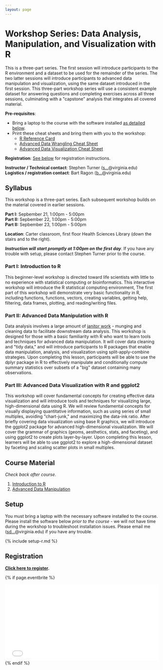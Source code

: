 ```yaml
---
layout: page
---
```


# Workshop Series: Data Analysis, Manipulation, and Visualization with R

This is a three-part series. The first session will introduce participants to the R environment and a dataset to be used for the remainder of the series. The two latter sessions will introduce participants to advanced data manipulation and visualization, using the same dataset introduced in the first session. This three-part workshop series will use a consistent example dataset for answering questions and completing exercises across all three sessions, culminating with a "capstone" analysis that integrates all covered material.


**Pre-requisites**:

- Bring a laptop to the course with the software installed [as detailed below](#setup).
- Print these cheat sheets and bring them with you to the workshop:
    - [R Reference Card](http://cran.r-project.org/doc/contrib/Short-refcard.pdf)
    - [Advanced Data Wrangling Cheat Sheet](http://www.rstudio.com/wp-content/uploads/2015/02/data-wrangling-cheatsheet.pdf)
    - [Advanced Data Visualization Cheat Sheet](http://www.rstudio.com/wp-content/uploads/2015/04/ggplot2-cheatsheet.pdf)

**Registration**: [See below](#registration) for registration instructions.

**Instructor / Technical contact**: Stephen Turner  (<a href="http://www.google.com/recaptcha/mailhide/d?k=01uXi4zl-bIdygzSeXF4649A==&amp;c=_81hv-sTQvJ9rjELjZNDJeAXTvLvkpfD9KEuItpEHTE=" onclick="window.open('http://www.google.com/recaptcha/mailhide/d?k\07501uXi4zl-bIdygzSeXF4649A\75\75\46c\75_81hv-sTQvJ9rjELjZNDJeAXTvLvkpfD9KEuItpEHTE\075', '', 'toolbar=0,scrollbars=0,location=0,statusbar=0,menubar=0,resizable=0,width=500,height=300'); return false;" title="Reveal this e-mail address">s...</a>@virginia.edu)  
**Logistics / registration contact**: Bart Ragon (<a href="http://www.google.com/recaptcha/mailhide/d?k=01uXi4zl-bIdygzSeXF4649A==&amp;c=Vsnuy3VwvY13wVeE0K2DFU5Cf-2n-YnO3260iwqa1RA=" onclick="window.open('http://www.google.com/recaptcha/mailhide/d?k\07501uXi4zl-bIdygzSeXF4649A\75\75\46c\75Vsnuy3VwvY13wVeE0K2DFU5Cf-2n-YnO3260iwqa1RA\075', '', 'toolbar=0,scrollbars=0,location=0,statusbar=0,menubar=0,resizable=0,width=500,height=300'); return false;" title="Reveal this e-mail address">b...</a>@virginia.edu)

## Syllabus

This workshop is a three-part series. Each subsequent workshop builds on the material covered in earlier sessions.

**Part I:** Sepbember 21, 1:00pm - 5:00pm  
**Part II:** Sepbember 22, 1:00pm - 5:00pm  
**Part II:** Sepbember 23, 1:00pm - 5:00pm

**Location**: Carter classroom, first floor Health Sciences Library (down the stairs and to the right).

***Instruction will start promptly at 1:00pm on the first day***. If you have any trouble with setup, please contact Stephen Turner prior to the course.

### Part I: Introduction to R

This beginner-level workshop is directed toward life scientists with little to no experience with statistical computing or bioinformatics. This interactive workshop will introduce the R statistical computing environment, The first part of this workshop will demonstrate very basic functionality in R, including functions, functions, vectors, creating variables, getting help, filtering, data frames, plotting, and reading/writing files.

### Part II: Advanced Data Manipulation with R

Data analysis involves a large amount of [janitor work](http://www.nytimes.com/2014/08/18/technology/for-big-data-scientists-hurdle-to-insights-is-janitor-work.html) - munging and cleaning data to facilitate downstream data analysis. This workshop is designed for those with a basic familiarity with R who want to learn tools and techniques for advanced data manipulation. It will cover data cleaning and "tidy data," and will introduce participants to R packages that enable data manipulation, analysis, and visualization using split-apply-combine strategies. Upon completing this lesson, participants will be able to use the dplyr package in R to effectively manipulate and conditionally compute summary statistics over subsets of a "big" dataset containing many observations.

### Part III: Advanced Data Visualization with R and ggplot2

This workshop will cover fundamental concepts for creating effective data visualization and will introduce tools and techniques for visualizing large, high-dimensional data using R. We will review fundamental concepts for visually displaying quantitative information, such as using series of small multiples, avoiding "chart-junk," and maximizing the data-ink ratio. After briefly covering data visualization using base R graphics, we will introduce the ggplot2 package for advanced high-dimensional visualization. We will cover the grammar of graphics (geoms, aesthetics, stats, and faceting), and using ggplot2 to create plots layer-by-layer. Upon completing this lesson, learners will be able to use ggplot2 to explore a high-dimensional dataset by faceting and scaling scatter plots in small multiples.

## Course Material

_Check back after course_.

1. [Introduction to R](../lessons/r/r-intro/)
1. [Advanced Data Manipulation](../lessons/r/r-manipulation/)

<!--
1. [Introduction to R](../lessons/r/r-intro/)
1. [Advanced Data Visualization](../lessons/r/r-viz/)
-->

<a name="setup"></a>

## Setup

You must bring a laptop with the necessary software installed to the course. Please install the software below *prior to the course* - we will not have time during the workshop to troubleshoot installation issues. Please email me (<a href="http://www.google.com/recaptcha/mailhide/d?k=01uXi4zl-bIdygzSeXF4649A==&amp;c=_81hv-sTQvJ9rjELjZNDJeAXTvLvkpfD9KEuItpEHTE=" onclick="window.open('http://www.google.com/recaptcha/mailhide/d?k\07501uXi4zl-bIdygzSeXF4649A\75\75\46c\75_81hv-sTQvJ9rjELjZNDJeAXTvLvkpfD9KEuItpEHTE\075', '', 'toolbar=0,scrollbars=0,location=0,statusbar=0,menubar=0,resizable=0,width=500,height=300'); return false;" title="Reveal this e-mail address">sd...</a>@virginia.edu) if you have any trouble.

{% include setup-r.md %}

<a name="registration"></a>

## Registration

**[Click here to register](https://www.bioconnector.virginia.edu/workshops/workshop-series-data-analysis-manipulation-and-visualization-r).**

<!--

    This block includes the Eventbrite registration widget if 'eventbrite' has been set in the header.

    Maybe you need to change height value:

    - for one room use 206px,
    - for one waitlist room use 152px,
    - for two room use 254px,
    - for one waitlist room and one room use 253px,
    - for two waitlist room use 197px.

-->

{% if page.eventbrite %}
<iframe src="//www.eventbrite.com/tickets-external?eid={{page.eventbrite}}&ref=etckt" frameborder="0" width="100%" height="250px" scrolling="auto"></iframe>
{% endif %}
